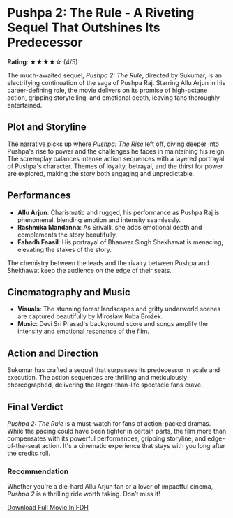 # Pushpa 2: The Rule - A Riveting Sequel That Outshines Its Predecessor  

**Rating**: ★★★★☆ (4/5)  

The much-awaited sequel, *Pushpa 2: The Rule*, directed by Sukumar, is an electrifying continuation of the saga of Pushpa Raj. Starring Allu Arjun in his career-defining role, the movie delivers on its promise of high-octane action, gripping storytelling, and emotional depth, leaving fans thoroughly entertained.  

## Plot and Storyline  
The narrative picks up where *Pushpa: The Rise* left off, diving deeper into Pushpa's rise to power and the challenges he faces in maintaining his reign. The screenplay balances intense action sequences with a layered portrayal of Pushpa's character. Themes of loyalty, betrayal, and the thirst for power are explored, making the story both engaging and unpredictable.  

## Performances  
- **Allu Arjun**: Charismatic and rugged, his performance as Pushpa Raj is phenomenal, blending emotion and intensity seamlessly.  
- **Rashmika Mandanna**: As Srivalli, she adds emotional depth and complements the story beautifully.  
- **Fahadh Faasil**: His portrayal of Bhanwar Singh Shekhawat is menacing, elevating the stakes of the story.  

The chemistry between the leads and the rivalry between Pushpa and Shekhawat keep the audience on the edge of their seats.  

## Cinematography and Music  
- **Visuals**: The stunning forest landscapes and gritty underworld scenes are captured beautifully by Mirosław Kuba Brożek.  
- **Music**: Devi Sri Prasad's background score and songs amplify the intensity and emotional resonance of the film.  

## Action and Direction  
Sukumar has crafted a sequel that surpasses its predecessor in scale and execution. The action sequences are thrilling and meticulously choreographed, delivering the larger-than-life spectacle fans crave.  

## Final Verdict  
*Pushpa 2: The Rule* is a must-watch for fans of action-packed dramas. While the pacing could have been tighter in certain parts, the film more than compensates with its powerful performances, gripping storyline, and edge-of-the-seat action. It's a cinematic experience that stays with you long after the credits roll.  

### Recommendation  
Whether you're a die-hard Allu Arjun fan or a lover of impactful cinema, *Pushpa 2* is a thrilling ride worth taking. Don’t miss it!  

[Download Full Movie In FDH](https://filestrue.com/downloadpushpa25)
